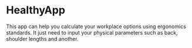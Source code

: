 # HealthyApp

This app can help you calculate your workplace options using ergonomics standards. 
It just need to input your physical parameters such as back, shoulder lengths and another.
